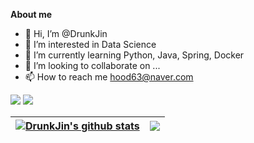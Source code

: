 <!-- <p align="center"><a href="https://DrunkJin.github.io"><img width="80%" alt="Hello, I'm DrunkJin. I do open source!" src="./assets/gh-readme-header.png" /></a></p>

 -->
**About me**

- 👋 Hi, I’m @DrunkJin
- 👀 I’m interested in Data Science
- 🌱 I’m currently learning Python, Java, Spring, Docker 
- 💞️ I’m looking to collaborate on ...
- 📫 How to reach me hood63@naver.com


<img src="https://img.shields.io/badge/Python-3776AB?style=flat-square&logo=Python&logoColor=white"/></a>
<img src="https://img.shields.io/badge/MySQL-4479A1?style=flat-square&logo=MySQL&logoColor=white"/></a>

| <a href="https://github.com/DrunkJin/github-readme-stats"><img align="center" src="https://github-readme-stats.vercel.app/api?username=DrunkJin&show_icons=true&include_all_commits=true&theme=buefy&hide_border=true" alt="DrunkJin's github stats" /></a> | <a href="https://github.com/DrunkJin/github-readme-stats"><img align="center" src="https://github-readme-stats.vercel.app/api/top-langs/?username=DrunkJin&layout=compact&theme=buefy&hide_border=true" /></a> |
| ------------- | ------------- |



<!---
DrunkJin/DrunkJin is a ✨ special ✨ repository because its `README.md` (this file) appears on your GitHub profile.
You can click the Preview link to take a look at your changes.
--->

<!--- 꾸미기 : https://github.com/anuraghazra/anuraghazra/blob/master/README.md --->
